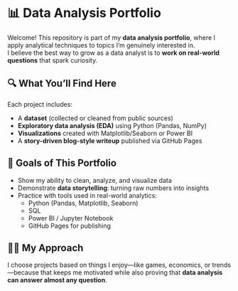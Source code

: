 # 📊 Data Analysis Portfolio  

Welcome! This repository is part of my **data analysis portfolio**, where I apply analytical techniques to topics I’m genuinely interested in.  
I believe the best way to grow as a data analyst is to **work on real-world questions** that spark curiosity.  

## 🔍 What You’ll Find Here
Each project includes:  
- A **dataset** (collected or cleaned from public sources)  
- **Exploratory data analysis (EDA)** using Python (Pandas, NumPy)  
- **Visualizations** created with Matplotlib/Seaborn or Power BI  
- A **story-driven blog-style writeup** published via GitHub Pages  

## 🎯 Goals of This Portfolio
- Show my ability to clean, analyze, and visualize data  
- Demonstrate **data storytelling**: turning raw numbers into insights  
- Practice with tools used in real-world analytics:  
  - Python (Pandas, Matplotlib, Seaborn)  
  - SQL  
  - Power BI / Jupyter Notebook  
  - GitHub Pages for publishing  

## 🧑‍💻 My Approach
I choose projects based on things I enjoy—like games, economics, or trends—because that keeps me motivated while also proving that **data analysis can answer almost any question**. 
